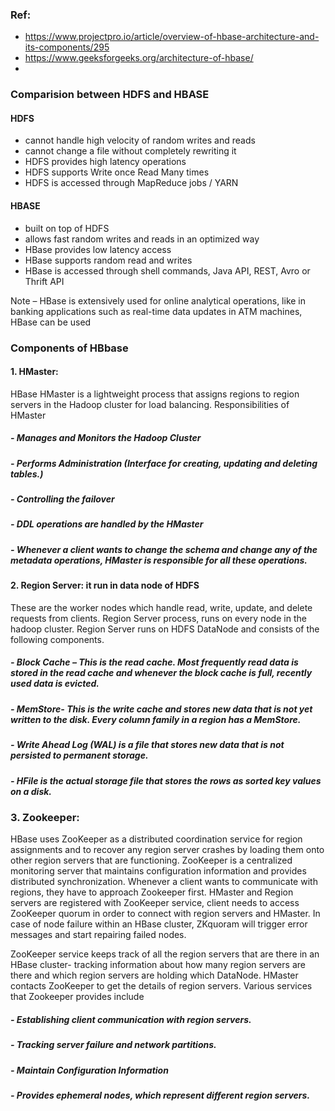 ### Ref:
- https://www.projectpro.io/article/overview-of-hbase-architecture-and-its-components/295
- https://www.geeksforgeeks.org/architecture-of-hbase/
- 
### Comparision between HDFS and HBASE
#### HDFS
- cannot handle high velocity of random writes and reads 
- cannot change a file without completely rewriting it
- HDFS provides high latency operations
- HDFS supports Write once Read Many times
- HDFS is accessed through MapReduce jobs / YARN
#### HBASE
- built on top of HDFS
- allows fast random writes and reads in an optimized way
- HBase provides low latency access
- HBase supports random read and writes
- HBase is accessed through shell commands, Java API, REST, Avro or Thrift API

Note – HBase is extensively used for online analytical operations, like in banking applications such as real-time data updates in ATM machines, HBase can be used

### Components of HBbase
#### 1. HMaster:
HBase HMaster is a lightweight process that assigns regions to region servers in the Hadoop cluster for load balancing. Responsibilities of HMaster

##### - Manages and Monitors the Hadoop Cluster
##### - Performs Administration (Interface for creating, updating and deleting tables.)
##### - Controlling the failover
##### - DDL operations are handled by the HMaster
##### - Whenever a client wants to change the schema and change any of the metadata operations, HMaster is responsible for all these operations.

#### 2. Region Server: it run in data node of HDFS
These are the worker nodes which handle read, write, update, and delete requests from clients. Region Server process, runs on every node in the hadoop cluster. Region Server runs on HDFS DataNode and consists of the following components.

##### - Block Cache – This is the read cache. Most frequently read data is stored in the read cache and whenever the block cache is full, recently used data is evicted.
##### - MemStore- This is the write cache and stores new data that is not yet written to the disk. Every column family in a region has a MemStore.
##### - Write Ahead Log (WAL) is a file that stores new data that is not persisted to permanent storage.
##### - HFile is the actual storage file that stores the rows as sorted key values on a disk.

### 3. Zookeeper:

HBase uses ZooKeeper as a distributed coordination service for region assignments and to recover any region server crashes by loading them onto 
other region servers that are functioning. ZooKeeper is a centralized monitoring server that maintains configuration information and provides 
distributed synchronization. 
Whenever a client wants to communicate with regions, they have to approach Zookeeper first. 
HMaster and Region servers are registered with ZooKeeper service, client needs to access ZooKeeper quorum in order to connect with 
region servers and HMaster. In case of node failure within an HBase cluster, ZKquoram will trigger error messages and start repairing failed nodes.

ZooKeeper service keeps track of all the region servers that are there in an HBase cluster- tracking information about how many 
region servers are there and which region servers are holding which DataNode. HMaster contacts ZooKeeper to get the details of region servers. 
Various services that Zookeeper provides include

##### - Establishing client communication with region servers.
##### - Tracking server failure and network partitions.
##### - Maintain Configuration Information
##### - Provides ephemeral nodes, which represent different region servers.

